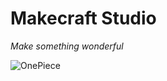 # Makecraft Studio

*Make something wonderful*

![OnePiece](https://static.makecraft.studio/OnePiece.jpeg)
